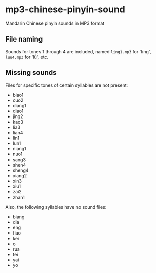 
mp3-chinese-pinyin-sound
========================

Mandarin Chinese pinyin sounds in MP3 format


## File naming

Sounds for tones 1 through 4 are included, named `ling1.mp3` for 'līng', `luu4.mp3` for 'lǜ', etc.


## Missing sounds

Files for specific tones of certain syllables are not present:

- biao1
- cuo2
- diang1
- diao1
- jing2
- kao3
- lia3
- lian4
- lin1
- lun1
- niang1
- nuo1
- sang3
- shen4
- sheng4
- xiang2
- xin3
- xiu1
- zai2
- zhan1

Also, the following syllables have no sound files:

- biang
- dia
- eng
- fiao
- kei
- o
- rua
- tei
- yai
- yo
